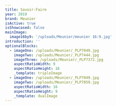 ```yaml
---
title: Savoir-Faire
year: 2019
brand: Meunier
isActive: true
isShowcased: false
mainImage:
  image16by9: '/uploads/Meunier/meunier 16:9.jpg'
introduction: ''
optionalBlocks:
  - imageOne: /uploads/Meunier/_PLP7049.jpg
    imageTwo: /uploads/Meunier/_PLP7444.jpg
    imageThree: /uploads/Meunier/_PLP7372.jpg
    aspectRatioWidth: 9
    aspectRatioHeight: 16
    _template: tripleImage
  - imageOne: /uploads/Meunier/_PLP7049.jpg
    imageTwo: /uploads/Meunier/_PLP7059.jpg
    aspectRatioWidth: 16
    aspectRatioHeight: 9
    _template: dualImage
---
```


